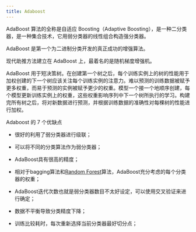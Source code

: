 ```yaml
---
title: Adaboost
---
```


AdaBoost 算法的全称是自适应 Boosting（Adaptive Boosting），是一种二分类器，是一种集合技术，它用弱分类器的线性组合构造强分类器。

AdaBoost 是第一个为二进制分类开发的真正成功的增强算法。

现代助推方法建立在 AdaBoost 上，最着名的是随机梯度增强机。

AdaBoost 用于短决策树。在创建第一个树之后，每个训练实例上的树的性能用于加权创建的下一个树应该关注每个训练实例的注意力。难以预测的训练数据被赋予更多权重，而易于预测的实例被赋予更少的权重。模型一个接一个地顺序创建，每个模型更新训练实例上的权重，这些权重影响序列中下一个树所执行的学习。构建完所有树之后，将对新数据进行预测，并根据训练数据的准确性对每棵树的性能进行加权。

Adaboost 的 7 个优缺点

-   很好的利用了弱分类器进行级联；
-   可以将不同的分类算法作为弱分类器；
-   AdaBoost具有很高的精度；
-   相对于bagging算法和[Random Forest](https://easyai.tech/ai-definition/random-forest/)算法，AdaBoost充分考虑的每个分类器的权重；

-   AdaBoost迭代次数也就是弱分类器数目不太好设定，可以使用交叉验证来进行确定；
-   数据不平衡导致分类精度下降；
-   训练比较耗时，每次重新选择当前分类器最好切分点；